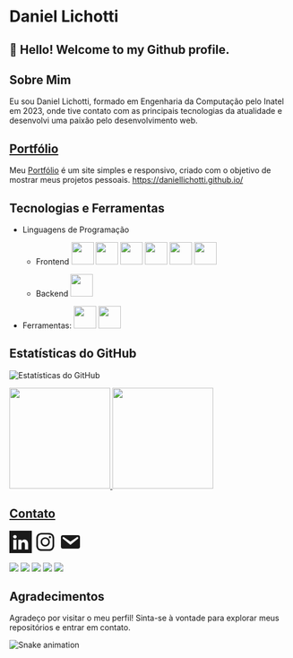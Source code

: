 # Daniel Lichotti

## 👋 Hello! Welcome to my Github profile.

## Sobre Mim

Eu sou Daniel Lichotti, formado em Engenharia da Computação pelo Inatel em 2023, onde tive contato com as principais tecnologias da atualidade e desenvolvi uma paixão pelo desenvolvimento web.

## [Portfólio](https://daniellichotti.github.io/)

Meu [Portfólio](https://daniellichotti.github.io/) é um site simples e responsivo, criado com o objetivo de mostrar meus projetos pessoais.
https://daniellichotti.github.io/

## Tecnologias e Ferramentas

-   Linguagens de Programação

    -   Frontend
        [<img src="https://cdn.jsdelivr.net/gh/devicons/devicon/icons/html5/html5-original.svg" width="40" height="40"/>](https://developer.mozilla.org/en-US/docs/Glossary/HTML5)
        [<img src="https://cdn.jsdelivr.net/gh/devicons/devicon/icons/css3/css3-original.svg" width="40" height="40" />](https://developer.mozilla.org/en-US/docs/Web/CSS)
        [<img src="https://cdn.jsdelivr.net/gh/devicons/devicon/icons/javascript/javascript-original.svg" width="40" height="40"/>](https://developer.mozilla.org/en-US/docs/Web/JavaScript)
        [<img src="https://cdn.jsdelivr.net/gh/devicons/devicon/icons/typescript/typescript-original.svg" width="40" height="40"/>](https://www.typescriptlang.org/)
        [<img src="https://cdn.jsdelivr.net/gh/devicons/devicon/icons/react/react-original-wordmark.svg"  width="40" height="40"/>](https://legacy.reactjs.org/)
        [<img src="https://cdn.jsdelivr.net/gh/devicons/devicon/icons/nodejs/nodejs-original-wordmark.svg" width="40" height="40"/>](https://nodejs.org/en)

    -   Backend
        [<img src="https://cdn.jsdelivr.net/gh/devicons/devicon/icons/python/python-original-wordmark.svg" width="40" height="40"/>](https://www.python.org/)

-   Ferramentas:
    [<img src="https://cdn.jsdelivr.net/gh/devicons/devicon/icons/git/git-original-wordmark.svg" width="40" height="40"/>](https://git-scm.com/)
    [<img src="https://cdn.jsdelivr.net/gh/devicons/devicon/icons/linux/linux-original.svg"  width="40" height="40"/>](https://www.google.com)

<!---

## Projetos Destacados

-   [Nome do Projeto]: Breve descrição do projeto e link para o repositório.
-   [Nome do Projeto]: Breve descrição do projeto e link para o repositório.
-   [Nome do Projeto]: Breve descrição do projeto e link para o repositório.
-->

## Estatísticas do GitHub

![Estatísticas do GitHub](https://github-readme-stats.vercel.app/api?username=daniellichotti&show_icons=true&theme=dark)


<div>
<a href="https://github.com/daniellichotti">
<img loading="lazy" height="180em" src="https://github-readme-stats.vercel.app/api/top-langs/?username=daniellichotti&layout=compact&langs_count=7&theme=dracula"/>
<img loading="lazy" height="180em" src="https://github-readme-stats.vercel.app/api?username=daniellichotti&show_icons=true&theme=dracula&include_all_commits=true&count_private=true"/>
</div>

## Contato

[<svg width="40" height="40" viewBox="0 0 1200 1200" xmlns="http://www.w3.org/2000/svg">
<path fill="currentColor" d="M0 0v1200h1200V0zm294.287 235.913c47.53.535 94.35 33.325 96.387 90.088c1.016 50.475-42.971 88.921-97.632 90.088h-1.318c-47.057-.543-93.012-34.156-95.142-90.088c.671-49.913 42.627-88.904 97.705-90.088M804.199 474.39c52.255.324 101.572 15.826 142.09 57.13c42.106 46.96 55.624 111.71 57.129 177.538v299.414H830.859V729.419c-.384-52.302-18.3-115.877-87.524-117.993c-40.571.432-69.18 24.007-88.77 63.428c-5.348 12.688-6.118 27.273-6.372 41.821v291.797H475.708c.66-145.877 1.567-291.743 1.245-437.622c0-41.438-.399-69.34-1.245-83.716h172.485v73.535c14.641-20.823 30.879-40.571 52.66-56.47c29.545-21.085 65.036-29.168 103.346-29.809m-597.436 12.744h172.485v521.338H206.763z"/>
</svg>](https://www.linkedin.com/in/daniel-lichotti-ba8131225/)
[<svg width="40" height="40" viewBox="0 0 20 20" xmlns="http://www.w3.org/2000/svg">
<path fill="currentColor" d="M12.7 10c0-1.5-1.2-2.7-2.7-2.7S7.3 8.5 7.3 10s1.2 2.7 2.7 2.7c1.5 0 2.7-1.2 2.7-2.7m1.4 0c0 2.3-1.8 4.1-4.1 4.1S5.9 12.3 5.9 10S7.7 5.9 10 5.9s4.1 1.8 4.1 4.1m1.1-4.3c0 .6-.4 1-1 1s-1-.4-1-1s.4-1 1-1s1 .5 1 1M10 3.4c-1.2 0-3.7-.1-4.7.3c-.7.3-1.3.9-1.5 1.6c-.4 1-.3 3.5-.3 4.7s-.1 3.7.3 4.7c.2.7.8 1.3 1.5 1.5c1 .4 3.6.3 4.7.3s3.7.1 4.7-.3c.7-.3 1.2-.8 1.5-1.5c.4-1.1.3-3.6.3-4.7s.1-3.7-.3-4.7c-.2-.7-.8-1.3-1.5-1.5c-1-.5-3.5-.4-4.7-.4m8 6.6v3.3c0 1.2-.4 2.4-1.3 3.4c-.9.9-2.1 1.3-3.4 1.3H6.7c-1.2 0-2.4-.4-3.4-1.3c-.8-.9-1.3-2.1-1.3-3.4V6.7c0-1.3.5-2.5 1.3-3.4C4.3 2.5 5.5 2 6.7 2h6.6c1.2 0 2.4.4 3.4 1.3c.8.9 1.3 2.1 1.3 3.4z"/>
</svg>](https://www.instagram.com/daniellichotti/)
[<svg  width="40" height="40" viewBox="0 0 20 20" xmlns="http://www.w3.org/2000/svg">
<path fill="currentColor" d="M3.87 4h13.25C18.37 4 19 4.59 19 5.79v8.42c0 1.19-.63 1.79-1.88 1.79H3.87c-1.25 0-1.88-.6-1.88-1.79V5.79c0-1.2.63-1.79 1.88-1.79m6.62 8.6l6.74-5.53c.24-.2.43-.66.13-1.07c-.29-.41-.82-.42-1.17-.17l-5.7 3.86L4.8 5.83c-.35-.25-.88-.24-1.17.17c-.3.41-.11.87.13 1.07z"/>
</svg>](mailto:danielclichotti@gmail.com)

<div>
<a href="https://www.youtube.com/seu-canal-youtube-aqui" target="_blank"><img loading="lazy" src="https://img.shields.io/badge/YouTube-FF0000?style=for-the-badge&logo=youtube&logoColor=white" target="_blank"></a>
<a href="https://instagram.com/seu-usuário-instagram-aqui" target="_blank"><img loading="lazy" src="https://img.shields.io/badge/-Instagram-%23E4405F?style=for-the-badge&logo=instagram&logoColor=white" target="_blank"></a>
<a href="https://www.twitch.tv/seu-usuário-aqui" target="_blank"><img loading="lazy" src="https://img.shields.io/badge/Twitch-9146FF?style=for-the-badge&logo=twitch&logoColor=white" target="_blank"></a>
<a href = "mailto:contato@seu-usuário-aqui"><img loading="lazy" src="https://img.shields.io/badge/Gmail-D14836?style=for-the-badge&logo=gmail&logoColor=white" target="_blank"></a>
<a href="https://www.linkedin.com/in/seu-usuário-linkedln-aqui" target="_blank"><img loading="lazy" src="https://img.shields.io/badge/-LinkedIn-%230077B5?style=for-the-badge&logo=linkedin&logoColor=white" target="_blank"></a>   
</div>

<!---
## Contribuições

-   [Nome do Projeto]: Link para o projeto e breve descrição da sua contribuição.
-   [Nome do Projeto]: Link para o projeto e breve descrição da sua contribuição.
-->

## Agradecimentos

Agradeço por visitar o meu perfil! Sinta-se à vontade para explorar meus repositórios e entrar em contato.


![Snake animation](https://github.com/seu-usuário-aqui/daniellichotti/blob/output/github-contribution-grid-snake.svg)
